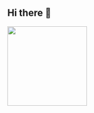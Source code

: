 ## Hi there 👋

<img height="180em" src="https://github-readme-stats.vercel.app/api/top-langs/?username=rafaederli&layout=compact&langs_count=16&theme=dark" />
